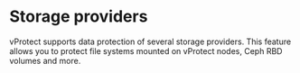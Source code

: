 # Storage providers

vProtect supports data protection of several storage providers. This feature allows you to protect file systems mounted on vProtect nodes, Ceph RBD volumes and more.


